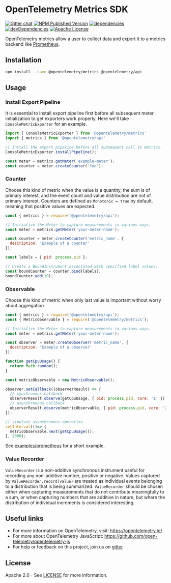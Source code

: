 # OpenTelemetry Metrics SDK

[![Gitter chat][gitter-image]][gitter-url]
[![NPM Published Version][npm-img]][npm-url]
[![dependencies][dependencies-image]][dependencies-url]
[![devDependencies][devDependencies-image]][devDependencies-url]
[![Apache License][license-image]][license-image]

OpenTelemetry metrics allow a user to collect data and export it to a metrics backend like [Prometheus](https://prometheus.io/).

## Installation

```bash
npm install --save @opentelemetry/metrics @opentelemetry/api
```

## Usage

### Install Export Pipeline
It is essential to install export pipeline first before all subsequent meter initialization to get exporters work properly. Here we'll take `ConsoleMetricExporter` for an example.

```js
import { ConsoleMetricExporter } from '@opentelemetry/metrics'
import { metrics } from '@opentelemetry/api'

// Install the export pipeline before all subsequent call to metrics.
ConsoleMetricExporter.installPipeline();

const meter = metrics.getMeter('example-meter');
const counter = meter.createCounter('foo');
```

### Counter

Choose this kind of metric when the value is a quantity, the sum is of primary interest, and the event count and value distribution are not of primary interest. Counters are defined as `Monotonic = true` by default, meaning that positive values are expected.

```js
const { metrics } = require('@opentelemetry/api');

// Initialize the Meter to capture measurements in various ways.
const meter = metrics.getMeter('your-meter-name');

const counter = meter.createCounter('metric_name', {
  description: 'Example of a counter'
});

const labels = { pid: process.pid };

// Create a BoundInstrument associated with specified label values.
const boundCounter = counter.bind(labels);
boundCounter.add(10);
```

### Observable

Choose this kind of metric when only last value is important without worry about aggregation

```js
const { metrics } = require('@opentelemetry/api');
const { MetricObservable } = require('@opentelemetry/metrics');

// Initialize the Meter to capture measurements in various ways.
const meter = metrics.getMeter('your-meter-name');

const observer = meter.createObserver('metric_name', {
  description: 'Example of a observer'
});

function getCpuUsage() {
  return Math.random();
}

const metricObservable = new MetricObservable();

observer.setCallback((observerResult) => {
  // synchronous callback
  observerResult.observe(getCpuUsage, { pid: process.pid, core: '1' });
  // asynchronous callback
  observerResult.observe(metricObservable, { pid: process.pid, core: '2' });
});

// simulate asynchronous operation
setInterval(()=> {
  metricObservable.next(getCpuUsage());
}, 2000);
```

See [examples/prometheus](https://github.com/open-telemetry/opentelemetry-js/tree/master/examples/prometheus) for a short example.

### Value Recorder

`ValueRecorder` is a non-additive synchronous instrument useful for recording any non-additive number, positive or negative.
Values captured by `ValueRecorder.record(value)` are treated as individual events belonging to a distribution that is being summarized.
`ValueRecorder` should be chosen either when capturing measurements that do not contribute meaningfully to a sum, or when capturing numbers that are additive in nature, but where the distribution of individual increments is considered interesting.

## Useful links

- For more information on OpenTelemetry, visit: <https://opentelemetry.io/>
- For more about OpenTelemetry JavaScript: <https://github.com/open-telemetry/opentelemetry-js>
- For help or feedback on this project, join us on [gitter][gitter-url]

## License

Apache 2.0 - See [LICENSE][license-url] for more information.

[gitter-image]: https://badges.gitter.im/open-telemetry/opentelemetry-js.svg
[gitter-url]: https://gitter.im/open-telemetry/opentelemetry-node?utm_source=badge&utm_medium=badge&utm_campaign=pr-badge&utm_content=badge
[license-url]: https://github.com/open-telemetry/opentelemetry-js/blob/master/LICENSE
[license-image]: https://img.shields.io/badge/license-Apache_2.0-green.svg?style=flat
[dependencies-image]: https://david-dm.org/open-telemetry/opentelemetry-js/status.svg?path=packages/opentelemetry-metrics
[dependencies-url]: https://david-dm.org/open-telemetry/opentelemetry-js?path=packages%2Fopentelemetry-metrics
[devDependencies-image]: https://david-dm.org/open-telemetry/opentelemetry-js/dev-status.svg?path=packages/opentelemetry-metrics
[devDependencies-url]: https://david-dm.org/open-telemetry/opentelemetry-js?path=packages%2Fopentelemetry-metrics&type=dev
[npm-url]: https://www.npmjs.com/package/@opentelemetry/metrics
[npm-img]: https://badge.fury.io/js/%40opentelemetry%2Fmetrics.svg
